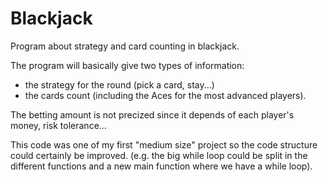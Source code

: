 # Blackjack
Program about strategy and card counting in blackjack.

The program will basically give two types of information: 
- the strategy for the round (pick a card, stay...)
- the cards count (including the Aces for the most advanced players).

The betting amount is not precized since it depends of each player's money, risk tolerance...

This code was one of my first "medium size" project so the code structure could certainly be improved. 
(e.g. the big while loop could be split in the different functions and a new main function where we have a while loop).
